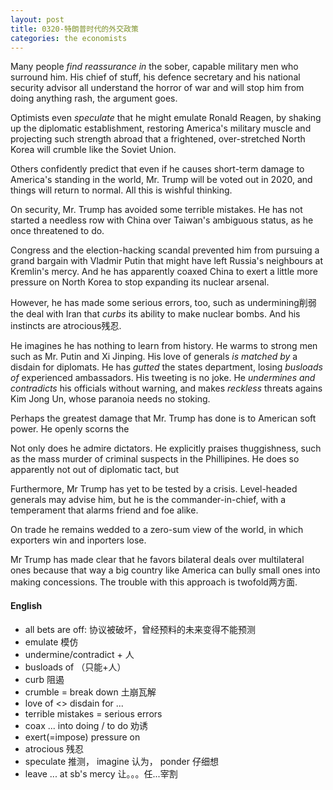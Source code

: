 ```yaml
---
layout: post
title: 0320-特朗普时代的外交政策
categories: the economists
---
```


Many people *find reassurance in* the sober, capable military men who surround him. His chief of stuff, his defence secretary and his national security advisor all understand the horror of war and will stop him from doing anything rash, the argument goes.

Optimists even *speculate* that he might emulate Ronald Reagen, by shaking up the diplomatic establishment, restoring America's military muscle and projecting such strength abroad that a frightened, over-stretched North Korea will crumble like the Soviet Union.

Others confidently predict that even if he causes short-term damage to America's standing in the world, Mr. Trump will be voted out in 2020, and things will return to normal. All this is wishful thinking.

On security, Mr. Trump has avoided some terrible mistakes. He has not started a needless row with China over Taiwan's ambiguous status, as he once threatened to do.

Congress and the election-hacking scandal prevented him from pursuing a grand bargain with Vladmir Putin that might have left Russia's neighbours at Kremlin's mercy. And he has apparently coaxed China to exert a little more pressure on North Korea to stop expanding its nuclear arsenal.

However, he has made some serious errors, too, such as undermining削弱 the deal with Iran that *curbs* its ability to make nuclear bombs. And his instincts are atrocious残忍.

He imagines he has nothing to learn from history. He warms to strong men such as Mr. Putin and Xi Jinping. His love of generals *is matched by* a disdain for diplomats. He has *gutted* the states department, losing *busloads of* experienced ambassadors. His tweeting is no joke. He *undermines and contradicts* his officials without warning, and makes *reckless* threats agains Kim Jong Un, whose paranoia needs no stoking.

Perhaps the greatest damage that Mr. Trump has done is to American soft power. He openly scorns the

Not only does he admire dictators. He explicitly praises thuggishness, such as the mass murder of criminal suspects in the Phillipines. He does so apparently not out of diplomatic tact, but

Furthermore, Mr Trump has yet to be tested by a crisis. Level-headed generals may advise him, but he is the commander-in-chief, with a temperament that alarms friend and foe alike.

On trade he remains wedded to a zero-sum view of the world, in which exporters win and inporters lose.

Mr Trump has made clear that he favors bilateral deals over multilateral ones because that way a big country like America can bully small ones into making concessions. The trouble with this approach is twofold两方面.






#### English

* all bets are off: 协议被破坏，曾经预料的未来变得不能预测
* emulate 模仿
* undermine/contradict + 人
* busloads of （只能+人）
* curb 阻遏
* crumble = break down 土崩瓦解
* love of <> disdain for ...
* terrible mistakes = serious errors
* coax ... into doing / to do 劝诱
* exert(=impose) pressure on
* atrocious 残忍
* speculate 推测， imagine 认为， ponder 仔细想
* leave ... at sb's mercy 让。。。任...宰割
